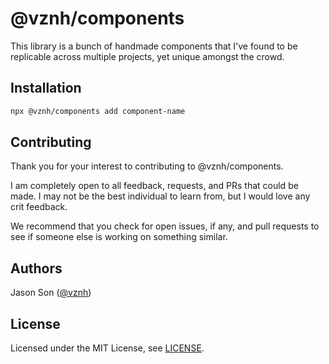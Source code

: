 # @vznh/components
This library is a bunch of handmade components that I've found to be replicable across multiple projects, yet unique amongst the crowd.

## Installation
```bash
npx @vznh/components add component-name
```

## Contributing
Thank you for your interest to contributing to @vznh/components.

I am completely open to all feedback, requests, and PRs that could be made. I may not be the best individual to learn from, but I would love any crit feedback.

We recommend that you check for open issues, if any, and pull requests to see if someone else is working on something similar.

## Authors
Jason Son ([@vznh](https://github.com/vznh))

## License
Licensed under the MIT License, see [LICENSE](https://github.com/vznh/components/blob/master/LICENSE).
